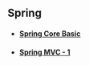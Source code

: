 ## Spring

- #### [Spring Core Basic](./SpringCoreBasic/SpringCoreBasic.md)

- #### [Spring MVC - 1](./SpringMVC/SpringMVC1.md)
